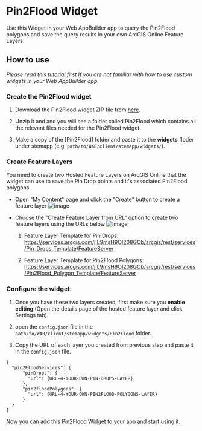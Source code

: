 # Pin2Flood Widget
Use this Widget in your Web AppBuilder app to query the Pin2Flood polygons and save the query results in your own ArcGIS Online Feature Layers. 

## How to use

_Please read this [tutorial](https://www.esri.com/about/newsroom/arcwatch/add-custom-widgets-to-web-appbuilder-for-arcgis-developer-edition/) first If you are not familiar with how to use custom widgets in your Web AppBuilder app._

### Create the Pin2Flood widget

1. Download the Pin2Flood widget ZIP file from [here](https://github.com/vannizhang/pin2flood-webappbuilder-widget/blob/master/widgets/Pin2FloodWidget.zip).

2. Unzip it and and you will see a folder called Pin2Flood which contains all the relevant files needed for the Pin2Flood widget.

3. Make a copy of the [Pin2Flood] folder and paste it to the **widgets** floder under stemapp (e.g. `path/to/WAB/client/stemapp/widgets/`).

### Create Feature Layers

You need to create two Hosted Feature Layers on ArcGIS Online that the widget can use to save the Pin Drop points and it's associated Pin2Flood polygons.

- Open "My Content" page and click the "Create" button to create a feature layer
![image](https://user-images.githubusercontent.com/3142684/71122542-b3497180-2195-11ea-87d7-c904e7a9b0bc.png)

- Choose the "Create Feature Layer from URL" option to create two feature layers using the URLs below
![image](https://user-images.githubusercontent.com/3142684/71125293-7f714a80-219b-11ea-91d1-e9840e611d8c.png)

  1. Feature Layer Template for Pin Drops:
https://services.arcgis.com/jIL9msH9OI208GCb/arcgis/rest/services/Pin_Drops_Template/FeatureServer

  2. Feature Layer Template for Pin2Flood Polygons: 
https://services.arcgis.com/jIL9msH9OI208GCb/arcgis/rest/services/Pin2Flood_Polygon_Template/FeatureServer

### Configure the widget:
1. Once you have these two layers created, first make sure you **enable editing** (Open the details page of the hosted feature layer and click Settings tab).

2. open the `config.json` file in the `path/to/WAB/client/stemapp/widgets/Pin2Flood` folder.

3. Copy the URL of each layer you created from previous step and paste it in the `config.json` file.  

```
{
  "pin2FloodServices": {
      "pinDrops": {
        "url": {URL-4-YOUR-OWN-PIN-DROPS-LAYER}
      },
      "pin2floodPolygons": {
        "url": {URL-4-YOUR-OWN-PIN2FLOOD-POLYGONS-LAYER}
      }
  }
}
```
Now you can add this Pin2Flood Widget to your app and start using it.
